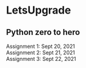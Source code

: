 # LetsUpgrade
## Python zero to hero 

Assignment 1: Sept 20, 2021 <br />
Assignment 2: Sept 21, 2021 <br />
Assignment 3: Sept 22, 2021 
